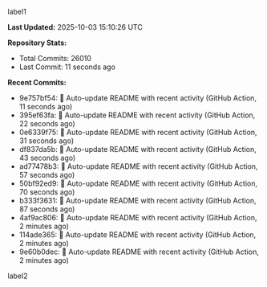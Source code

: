 
label1 
<!-- ACTIVITY_START -->
**Last Updated:** 2025-10-03 15:10:26 UTC

**Repository Stats:**
- Total Commits: 26010
- Last Commit: 11 seconds ago

**Recent Commits:**
- 9e757bf54: 🤖 Auto-update README with recent activity (GitHub Action, 11 seconds ago)
- 395ef63fa: 🤖 Auto-update README with recent activity (GitHub Action, 22 seconds ago)
- 0e6339f75: 🤖 Auto-update README with recent activity (GitHub Action, 31 seconds ago)
- df837da5b: 🤖 Auto-update README with recent activity (GitHub Action, 43 seconds ago)
- ad77478b3: 🤖 Auto-update README with recent activity (GitHub Action, 57 seconds ago)
- 50bf92ed9: 🤖 Auto-update README with recent activity (GitHub Action, 70 seconds ago)
- b333f3631: 🤖 Auto-update README with recent activity (GitHub Action, 87 seconds ago)
- 4af9ac806: 🤖 Auto-update README with recent activity (GitHub Action, 2 minutes ago)
- 114ade365: 🤖 Auto-update README with recent activity (GitHub Action, 2 minutes ago)
- 9e60b0dec: 🤖 Auto-update README with recent activity (GitHub Action, 2 minutes ago)
<!-- ACTIVITY_END -->

label2
